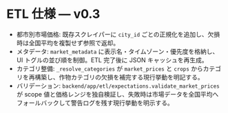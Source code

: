 # ETL 仕様 — v0.3

- 都市別市場価格: 既存スクレイパーに `city_id` ごとの正規化を追加し、欠損時は全国平均を複製せず参照で返却。
- メタデータ: `market_metadata` に表示名・タイムゾーン・優先度を格納し、UI トグルの並び順を制御。ETL 完了後に JSON キャッシュを再生成。
- カテゴリ整備: `_resolve_categories` が `market_prices` と `crops` からカテゴリを再構築し、作物カテゴリの欠損を補完する現行挙動を明記する。
- バリデーション: `backend/app/etl/expectations.validate_market_prices` が scope 値と価格レンジを独自検証し、失敗時は市場データを全国平均へフォールバックして警告ログを残す現行挙動を明示する。
